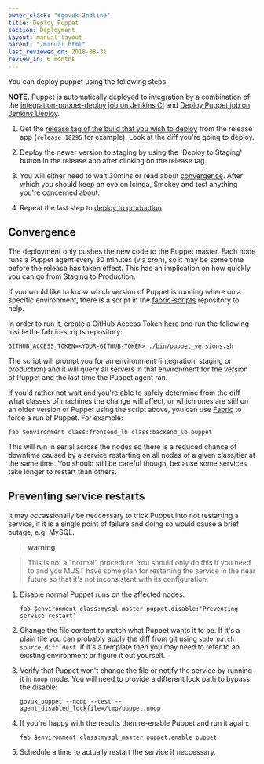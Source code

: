 ```yaml
---
owner_slack: "#govuk-2ndline"
title: Deploy Puppet
section: Deployment
layout: manual_layout
parent: "/manual.html"
last_reviewed_on: 2018-08-31
review_in: 6 months
---
```


You can deploy puppet using the following steps:

__NOTE.__ Puppet is automatically deployed to integration by a combination of the [integration-puppet-deploy job on Jenkins CI](https://ci.integration.publishing.service.gov.uk/job/integration-puppet-deploy/) and [Deploy Puppet job on Jenkins Deploy](https://deploy.integration.publishing.service.gov.uk/job/Deploy_Puppet/).

1. Get the [release tag of the build that you wish to deploy][tag] from the release
app (`release_18295` for example). Look at the diff you're going to deploy.

2. Deploy the newer version to staging by using the 'Deploy to Staging' button in
the release app after clicking on the release tag.

3. You will either need to wait 30mins or read about [convergence](#convergence).
After which you should keep an eye on Icinga, Smokey and test anything you're concerned about.

4.  Repeat the last step to [deploy to production][prod].

[tag]: https://release.publishing.service.gov.uk/applications/puppet
[stage-deploy]: https://deploy.staging.publishing.service.gov.uk/job/Deploy_Puppet
[prod]: https://deploy.publishing.service.gov.uk/job/Deploy_Puppet

## Convergence

The deployment only pushes the new code to the Puppet master. Each node
runs a Puppet agent every 30 minutes (via cron), so it may be some time
before the release has taken effect. This has an implication on how
quickly you can go from Staging to Production.

If you would like to know which version of Puppet is running where on a
specific environment, there is a script in the
[fabric-scripts](https://github.com/alphagov/fabric-scripts) repository
to help.

In order to run it, create a GitHub Access Token
[here](https://github.com/settings/tokens) and run the following inside
the fabric-scripts repository:

    GITHUB_ACCESS_TOKEN=<YOUR-GITHUB-TOKEN> ./bin/puppet_versions.sh

The script will prompt you for an environment (integration, staging or
production) and it will query all servers in that environment for the
version of Puppet and the last time the Puppet agent ran.

If you'd rather not wait and you're able to safely determine from the
diff what classes of machines the change will affect, or which ones are
still on an older version of Puppet using the script above, you can use
[Fabric](https://github.com/alphagov/fabric-scripts) to force a run of
Puppet. For example:

    fab $environment class:frontend_lb class:backend_lb puppet

This will run in serial across the nodes so there is a reduced chance of
downtime caused by a service restarting on all nodes of a given
class/tier at the same time. You should still be careful though, because
some services take longer to restart than others.

## Preventing service restarts

It may occassionally be neccessary to trick Puppet into not restarting a
service, if it is a single point of failure and doing so would cause a
brief outage, e.g. MySQL.

> **warning**

> This is not a "normal" procedure. You should only do this if you need
> to and you MUST have some plan for restarting the service in the near
> future so that it's not inconsistent with its configuration.

1.  Disable normal Puppet runs on the affected nodes:

        fab $environment class:mysql_master puppet.disable:'Preventing service restart'

2.  Change the file content to match what Puppet wants it to be. If it's
    a plain file you can probably apply the diff from git using
    `sudo patch source.diff dest`. If it's a template then you may need
    to refer to an existing environment or figure it out yourself.
3.  Verify that Puppet won't change the file or notify the service by
    running it in `noop` mode. You will need to provide a different lock
    path to bypass the disable:

        govuk_puppet --noop --test --agent_disabled_lockfile=/tmp/puppet.noop

4.  If you're happy with the results then re-enable Puppet and run it
    again:

        fab $environment class:mysql_master puppet.enable puppet

5.  Schedule a time to actually restart the service if neccessary.
